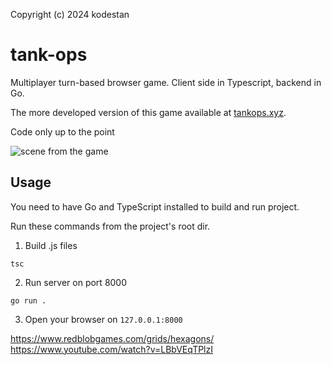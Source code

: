 Copyright (c) 2024 kodestan

# tank-ops

Multiplayer turn-based browser game. Client side in Typescript, backend in Go.

The more developed version of this game available at [tankops.xyz](https://tankops.xyz).

Code only up to the point

![scene from the game](/docs/game.png)

## Usage

You need to have Go and TypeScript installed to build and run project.

Run these commands from the project's root dir.

1. Build .js files

```
tsc
```

2. Run server on port 8000

```
go run .
```

3. Open your browser on `127.0.0.1:8000`

https://www.redblobgames.com/grids/hexagons/
https://www.youtube.com/watch?v=LBbVEqTPlzI
